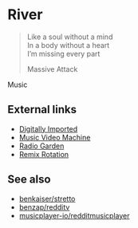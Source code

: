 River
=====

> Like a soul without a mind\
> In a body without a heart\
> I’m missing every part
>
> Massive Attack

Music

External links
--------------

- [Digitally Imported]
- [Music Video Machine]
- [Radio Garden]
- [Remix Rotation]

See also
--------

- [benkaiser/stretto]
- [benzap/redditv]
- [musicplayer-io/redditmusicplayer][redditmusicplayer]

[benkaiser/stretto]:https://github.com/benkaiser/stretto
[benzap/redditv]:https://github.com/benzap/redditv
[digitally imported]:https://di.fm
[music video machine]:http://musicvideomachine.com
[radio garden]:http://radio.garden
[redditmusicplayer]:https://github.com/musicplayer-io/redditmusicplayer
[remix rotation]:http://remixrotation.com
